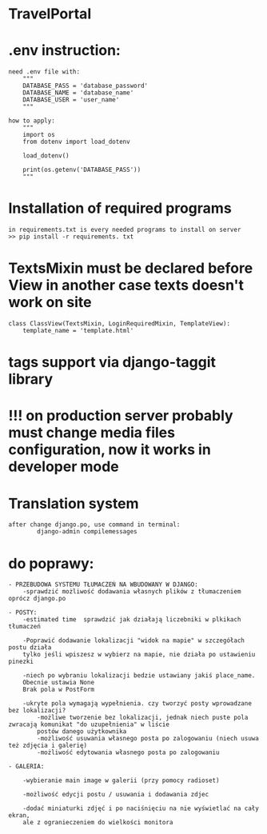 # TravelPortal

# .env instruction:

    need .env file with:
        """
        DATABASE_PASS = 'database_password'
        DATABASE_NAME = 'database_name'
        DATABASE_USER = 'user_name'
        """

    how to apply:
        """
        import os
        from dotenv import load_dotenv
        
        load_dotenv()
        
        print(os.getenv('DATABASE_PASS'))
        """

# Installation of required programs
    in requirements.txt is every needed programs to install on server
    >> pip install -r requirements. txt 

# TextsMixin must be declared before View in another case texts doesn't work on site
    class ClassView(TextsMixin, LoginRequiredMixin, TemplateView):
        template_name = 'template.html'

# tags support via django-taggit library

# !!! on production server probably must change media files configuration, now it works in developer mode

# Translation system
    after change django.po, use command in terminal:
            django-admin compilemessages

# do poprawy:

    - PRZEBUDOWA SYSTEMU TŁUMACZEŃ NA WBUDOWANY W DJANGO:
        -sprawdzić możliwość dodawania własnych plików z tłumaczeniem oprócz django.po

    - POSTY:
        -estimated time  sprawdzić jak działają liczebniki w plkikach tłumaczeń

        -Poprawić dodawanie lokalizacji "widok na mapie" w szczegółach postu działa 
        tylko jeśli wpiszesz w wybierz na mapie, nie działa po ustawieniu pinezki

        -niech po wybraniu lokalizacji bedzie ustawiany jakiś place_name. 
        Obecnie ustawia None
        Brak pola w PostForm
    
        -ukryte pola wymagają wypełnienia. czy tworzyć posty wprowadzane bez lokalizacji?
            -możliwe tworzenie bez lokalizacji, jednak niech puste pola zwracają komunikat "do uzupełnienia" w liście 
            postów danego użytkownika
            -możliwość usuwania własnego posta po zalogowaniu (niech usuwa też zdjęcia i galerię)
            -możliwość edytowania własnego posta po zalogowaniu
    
    - GALERIA:

        -wybieranie main image w galerii (przy pomocy radioset)

        -możliwość edycji postu / usuwania i dodawania zdjec
    
        -dodać miniaturki zdjęć i po naciśnięciu na nie wyświetlać na cały ekran, 
        ale z ogranieczeniem do wielkości monitora